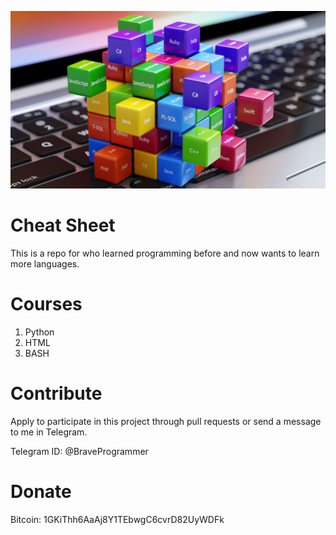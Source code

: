 ![Preview](preview.jpg)

# **Cheat Sheet**

This is a repo for who learned programming before and now wants to learn more languages.

# Courses

1. Python
2. HTML
3. BASH

# Contribute

Apply to participate in this project through pull requests or send a message to me in Telegram.

Telegram ID: @BraveProgrammer

# Donate

Bitcoin: 1GKiThh6AaAj8Y1TEbwgC6cvrD82UyWDFk
